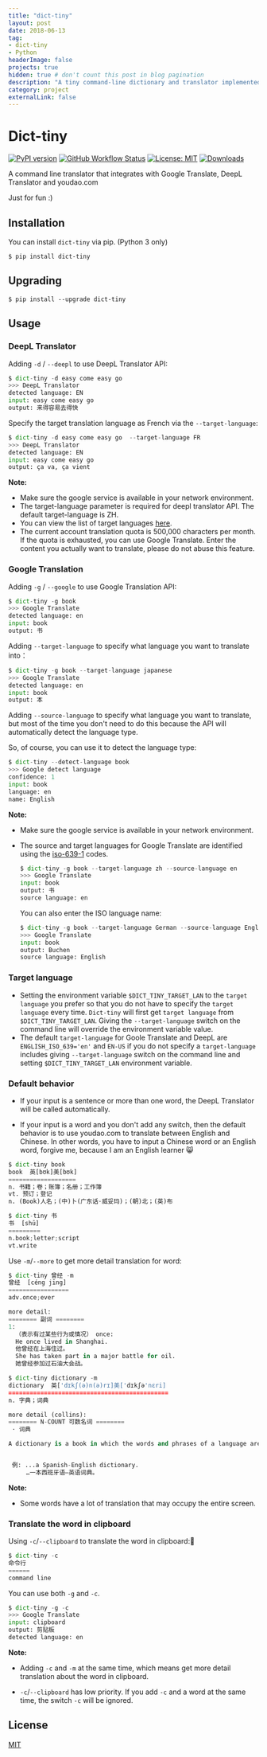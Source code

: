 ```yaml
---
title: "dict-tiny"
layout: post
date: 2018-06-13
tag:
- dict-tiny
- Python
headerImage: false
projects: true
hidden: true # don't count this post in blog pagination
description: "A tiny command-line dictionary and translator implemented in Plumbum. Youdao.com + Google Translation API"
category: project
externalLink: false
---
```




# Dict-tiny

[![PyPI version](https://img.shields.io/pypi/v/dict-tiny.svg)](https://pypi.python.org/pypi/dict-tiny/) [![GitHub Workflow Status](https://img.shields.io/github/workflow/status/louieh/dict-tiny/Upload%20Dict-tiny%20Python%20Package)](https://github.com/louieh/dict-tiny/actions?query=workflow%3A%22Upload+Dict-tiny+Python+Package%22) [![License: MIT](https://img.shields.io/badge/License-MIT-blue.svg)](https://opensource.org/licenses/MIT) [![Downloads](https://pepy.tech/badge/dict-tiny)](https://pepy.tech/project/dict-tiny)


A command line translator that integrates with Google Translate, DeepL Translator and youdao.com

Just for fun :)



## Installation

You can install `dict-tiny` via pip. (Python 3 only)

```shell
$ pip install dict-tiny
```



## Upgrading

```shell
$ pip install --upgrade dict-tiny
```



## Usage

### DeepL Translator

Adding `-d` / `--deepl` to use DeepL Translator API:

```python
$ dict-tiny -d easy come easy go
>>> DeepL Translator
detected language: EN
input: easy come easy go
output: 来得容易去得快
```

Specify the target translation language as French via the `--target-language`:

```python
$ dict-tiny -d easy come easy go  --target-language FR
>>> DeepL Translator
detected language: EN
input: easy come easy go
output: ça va, ça vient
```

**Note:**

* Make sure the google service is available in your network environment.
* The target-language parameter is required for deepl translator API. The default target-language is ZH.
* You can view the list of target languages [here](https://www.deepl.com/docs-api/translating-text/request/).
* The current account translation quota is 500,000 characters per month. If the quota is exhausted, you can use Google Translate. Enter the content you actually want to translate, please do not abuse this feature.





### Google Translation

Adding `-g` / `--google` to use Google Translation API:

```python
$ dict-tiny -g book
>>> Google Translate
detected language: en
input: book
output: 书
```

Adding `--target-language` to specify what language you want to translate into：

```python
$ dict-tiny -g book --target-language japanese
>>> Google Translate
detected language: en
input: book
output: 本
```

Adding `--source-language` to specify what language you want to translate, but most of the time you don't need to do this because the API will automatically detect the language type.

So, of course, you can use it to detect the language type:

```python
$ dict-tiny --detect-language book
>>> Google detect language
confidence: 1
input: book
language: en
name: English
```

**Note:**

* Make sure the google service is available in your network environment.

* The source and target languages for Google Translate are identified using the [iso-639-1](https://en.wikipedia.org/wiki/List_of_ISO_639-1_codes) codes. 

  ```python
  $ dict-tiny -g book --target-language zh --source-language en
  >>> Google Translate
  input: book
  output: 书
  source language: en
  ```

  You can also enter the ISO language name:

  ```python
  $ dict-tiny -g book --target-language German --source-language English
  >>> Google Translate
  input: book
  output: Buchen
  source language: English
  ```





### Target language

* Setting the environment variable `$DICT_TINY_TARGET_LAN` to the `target language` you prefer so that you do not have to specify the `target language` every time. `Dict-tiny` will first get `target language` from `$DICT_TINY_TARGET_LAN`. Giving the `--target-language` switch on the command line will override the environment variable value.
* The default `target-language` for Goole Translate and DeepL are `ENGLISH_ISO_639='en'` and `EN-US` if you do not specify a `target-language` includes giving `--target-language` switch on the command line and setting `$DICT_TINY_TARGET_LAN` environment variable.






### Default behavior

* If your input is a sentence or more than one word, the DeepL Translator will be called automatically.

* If your input is a word and you don't add any switch, then the default behavior is to use youdao.com to translate between English and Chinese. In other words, you have to input a Chinese word or an English word, forgive me, because I am an English learner :smile_cat: 

```python
$ dict-tiny book
book  英[bʊk]美[bʊk]
===================
n. 书籍；卷；账簿；名册；工作簿
vt. 预订；登记
n. (Book)人名；(中)卜(广东话·威妥玛)；(朝)北；(英)布
```

```python
$ dict-tiny 书
书  [shū]
=========
n.book;letter;script
vt.write
```

Use `-m`/`--more` to get more detail translation for word:

```python
$ dict-tiny 曾经 -m
曾经  [céng jīng]
=================
adv.once;ever

more detail:
======== 副词 ========
1:
  （表示有过某些行为或情况） once:
  He once lived in Shanghai.
  他曾经在上海住过。
  She has taken part in a major battle for oil.
  她曾经参加过石油大会战。
```

```python
$ dict-tiny dictionary -m
dictionary  英['dɪkʃ(ə)n(ə)rɪ]美['dɪkʃə'nɛri]
=============================================
n. 字典；词典

more detail (collins):
======== N-COUNT 可数名词 ========
 · 词典

A dictionary is a book in which the words and phrases of a language are listed alphabetically, together with their meanings or their translations in another language.


 例: ...a Spanish-English dictionary.
     …一本西班牙语—英语词典。
```

**Note:**

* Some words have a lot of translation that may occupy the entire screen.





### Translate the word in clipboard

Using `-c`/`--clipboard` to translate the word in clipboard:

```python
$ dict-tiny -c
命令行  
======
command line
```

You can use both `-g` and `-c`.

```python
$ dict-tiny -g -c
>>> Google Translate
input: clipboard
output: 剪贴板
detected language: en
```

**Note:**

* Adding `-c` and `-m` at the same time, which means get more detail translation about the word in clipboard.

* `-c`/`--clipboard` has low priority. If you add `-c` and a word at the same time, the switch `-c` will be ignored.




## License

[MIT](https://github.com/louieh/dict-tiny/blob/master/LICENSE)
